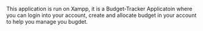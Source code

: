 This application is run on Xampp, it is a Budget-Tracker Applicatoin where you can login into your account, create and allocate budget in your account to help you manage you bugdet.
